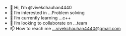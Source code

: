 - 👋 Hi, I’m @vivekchauhan4440
- 👀 I’m interested in ...Problem solving
- 🌱 I’m currently learning ...c++
- 💞️ I’m looking to collaborate on ...team
- 📫 How to reach me ...vivekchauhan4440@gmail.com

<!---
vivekchauhan4440/vivekchauhan4440 is a ✨ special ✨ repository because its `README.md` (this file) appears on your GitHub profile.
You can click the Preview link to take a look at your changes.
--->

